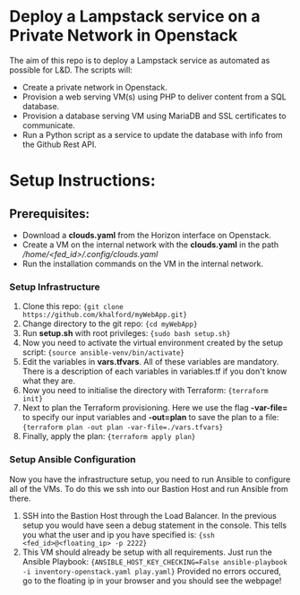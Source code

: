 # Deploy a Lampstack service on a Private Network in Openstack
The aim of this repo is to deploy a Lampstack service as automated as possible for L&D.
The scripts will: 
  - Create a private network in Openstack.
  - Provision a web serving VM(s) using PHP to deliver content from a SQL database.
  - Provision a database serving VM using MariaDB and SSL certificates to communicate.
  - Run a Python script as a service to update the database with info from the Github Rest API.

# Setup Instructions:
## Prerequisites:
  - Download a **clouds.yaml** from the Horizon interface on Openstack.
  - Create a VM on the internal network with the **clouds.yaml** in the path */home/<fed_id>/.config/clouds.yaml*
  - Run the installation commands on the VM in the internal network.

### Setup Infrastructure
  1. Clone this repo: `{git clone https://github.com/khalford/myWebApp.git}`
  1. Change directory to the git repo: `{cd myWebApp}`
  1. Run **setup.sh** with root privileges: `{sudo bash setup.sh}`
  1. Now you need to activate the virtual environment created by the setup script: `{source ansible-venv/bin/activate}`
  1. Edit the variables in **vars.tfvars**. All of these variables are mandatory. There is a description of each variables in variables.tf if you don't know what they are.
  1. Now you need to initialise the directory with Terraform: `{terraform init}`
  1. Next to plan the Terraform provisioning. Here we use the flag **-var-file=** to specify our input variables and **-out=plan** to save the plan to a file: `{terraform plan -out plan -var-file=./vars.tfvars}`
  1. Finally, apply the plan: `{terraform apply plan}`
  
### Setup Ansible Configuration
Now you have the infrastructure setup, you need to run Ansible to configure all of the VMs. To do this we ssh into our Bastion Host and run Ansible from there.
  1. SSH into the Bastion Host through the Load Balancer. In the previous setup you would have seen a debug statement in the console. This tells you what the user and ip you have specified is: `{ssh <fed_id>@<floating_ip> -p 2222}`
  1. This VM should already be setup with all requirements. Just run the Ansible Playbook: `{ANSIBLE_HOST_KEY_CHECKING=False ansible-playbook -i inventory-openstack.yaml play.yaml}`
Provided no errors occured, go to the floating ip in your browser and you should see the webpage!